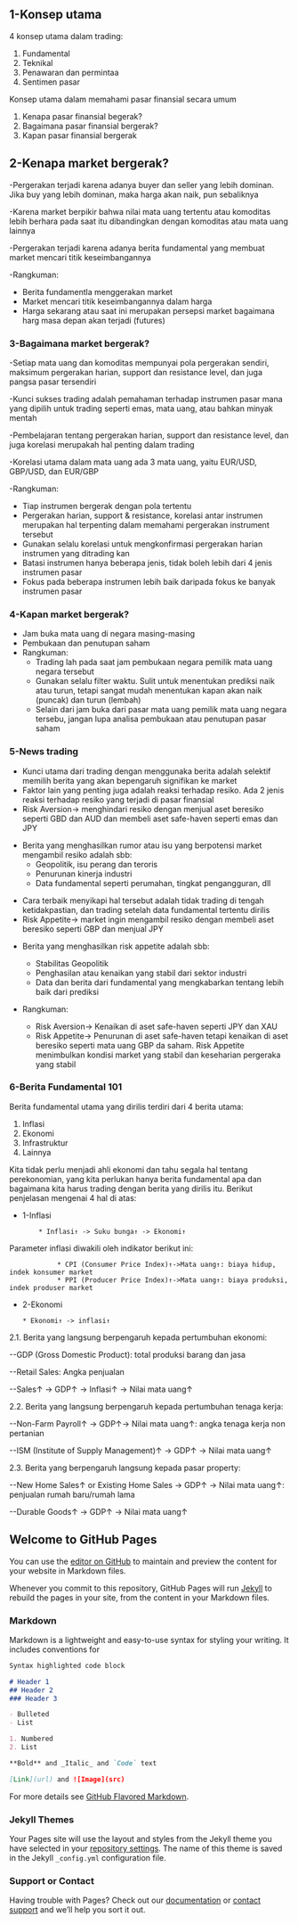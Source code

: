 ## 1-Konsep utama

4 konsep utama dalam trading:
1. Fundamental
2. Teknikal
3. Penawaran dan permintaa
4. Sentimen pasar


Konsep utama dalam memahami pasar finansial secara umum
1. Kenapa pasar finansial begerak?
2. Bagaimana pasar finansial bergerak?
3. Kapan pasar finansial bergerak


## 2-Kenapa market bergerak?

-Pergerakan terjadi karena adanya buyer dan seller yang lebih dominan. Jika buy yang lebih dominan, maka harga akan naik, pun sebaliknya

-Karena market berpikir bahwa nilai mata uang tertentu atau komoditas lebih berhara pada saat itu dibandingkan dengan komoditas atau mata uang lainnya

-Pergerakan terjadi karena adanya berita fundamental yang membuat market mencari titik keseimbangannya

-Rangkuman:
* Berita fundamentla menggerakan market
* Market mencari titik keseimbangannya dalam harga
* Harga sekarang atau saat ini merupakan persepsi market bagaimana harg masa depan akan terjadi (futures)



### 3-Bagaimana market bergerak?

-Setiap mata uang dan komoditas mempunyai pola pergerakan sendiri, maksimum pergerakan harian, support dan resistance level, dan juga pangsa pasar tersendiri

-Kunci sukses trading adalah pemahaman terhadap instrumen pasar mana yang dipilih untuk trading seperti emas, mata uang, atau bahkan minyak mentah

-Pembelajaran tentang pergerakan harian, support dan resistance level, dan juga korelasi merupakah hal penting dalam trading

-Korelasi utama dalam mata uang ada 3 mata uang, yaitu EUR/USD, GBP/USD, dan EUR/GBP

-Rangkuman:
* Tiap instrumen bergerak dengan pola tertentu
* Pergerakan harian, support & resistance, korelasi antar instrumen merupakan hal terpenting dalam memahami pergerakan instrument tersebut
* Gunakan selalu korelasi untuk mengkonfirmasi pergerakan harian instrumen yang ditrading kan
* Batasi instrumen hanya beberapa jenis, tidak boleh lebih dari 4 jenis instrumen pasar
* Fokus pada beberapa instrumen lebih baik daripada fokus ke banyak instrumen pasar


### 4-Kapan market bergerak?

* Jam buka mata uang di negara masing-masing
* Pembukaan dan penutupan saham
* Rangkuman:
   * Trading lah pada saat jam pembukaan negara pemilik mata uang negara tersebut
   * Gunakan selalu filter waktu. Sulit untuk menentukan prediksi naik atau turun, tetapi sangat mudah menentukan kapan akan naik (puncak) dan turun (lembah)
   * Selain dari jam buka dari pasar mata uang pemilik mata uang negara tersebu, jangan lupa analisa pembukaan atau penutupan pasar saham


### 5-News trading

* Kunci utama dari trading dengan menggunaka berita adalah selektif memilih berita yang akan bepengaruh signifikan ke market
* Faktor lain yang penting juga adalah reaksi terhadap resiko. Ada 2 jenis reaksi terhadap resiko yang terjadi di pasar finansial
* Risk Aversion-> menghindari resiko dengan menjual aset beresiko seperti GBD dan AUD dan membeli aset safe-haven seperti emas dan JPY

- Berita yang menghasilkan rumor atau isu yang berpotensi market mengambil resiko adalah sbb:
    * Geopolitik, isu perang dan teroris
    * Penurunan kinerja industri
    * Data fundamental seperti perumahan, tingkat pengangguran, dll
* Cara terbaik menyikapi hal tersebut adalah tidak trading di tengah ketidakpastian, dan trading setelah data fundamental tertentu dirilis
* Risk Appetite-> market ingin mengambil resiko dengan membeli aset beresiko seperti GBP dan menjual JPY
- Berita yang menghasilkan risk appetite adalah sbb:

    * Stabilitas Geopolitik
    * Penghasilan atau kenaikan yang stabil dari sektor industri
    * Data dan berita dari fundamental yang mengkabarkan tentang lebih baik dari prediksi
    
* Rangkuman:
  
     * Risk Aversion-> Kenaikan di aset safe-haven seperti JPY dan XAU
  * Risk Appetite-> Penurunan di aset safe-haven tetapi kenaikan di aset beresiko seperti mata uang GBP da saham. Risk Appetite menimbulkan kondisi market yang stabil dan keseharian pergeraka yang stabil
  

### 6-Berita Fundamental 101

Berita fundamental utama yang dirilis terdiri dari 4 berita utama:

1. Inflasi
2. Ekonomi
3. Infrastruktur
4. Lainnya

Kita tidak perlu menjadi ahli ekonomi dan tahu segala hal tentang perekonomian, yang kita perlukan hanya berita fundamental apa dan bagaimana kita harus trading dengan berita yang dirilis itu. Berikut penjelasan mengenai 4 hal di atas:

* 1-Inflasi
          
          * Inflasi↑ -> Suku bunga↑ -> Ekonomi↑ 
          
Parameter inflasi diwakili oleh indikator berikut ini:

                * CPI (Consumer Price Index)↑->Mata uang↑: biaya hidup, indek konsumer market
                * PPI (Producer Price Index)↑->Mata uang↑: biaya produksi, indek produser market

* 2-Ekonomi
    
      * Ekonomi↑ -> inflasi↑
      
2.1. Berita yang langsung berpengaruh kepada pertumbuhan ekonomi:

--GDP (Gross Domestic Product): total produksi barang dan jasa

--Retail Sales: Angka penjualan

--Sales↑ -> GDP↑ -> Inflasi↑ -> Nilai mata uang↑

2.2. Berita yang langsung berpengaruh kepada pertumbuhan tenaga kerja:

--Non-Farm Payroll↑ -> GDP↑-> Nilai mata uang↑: angka tenaga kerja non pertanian

--ISM (Institute of Supply Management)↑ -> GDP↑ -> Nilai mata uang↑

2.3. Berita yang berpengaruh langsung kepada pasar property:

--New Home Sales↑ or Existing Home Sales -> GDP↑ -> Nilai mata uang↑: penjualan rumah baru/rumah lama

--Durable Goods↑ -> GDP↑ -> Nilai mata uang↑



## Welcome to GitHub Pages

You can use the [editor on GitHub](https://github.com/itsmecevi/news-trading/edit/master/README.md) to maintain and preview the content for your website in Markdown files.

Whenever you commit to this repository, GitHub Pages will run [Jekyll](https://jekyllrb.com/) to rebuild the pages in your site, from the content in your Markdown files.

### Markdown

Markdown is a lightweight and easy-to-use syntax for styling your writing. It includes conventions for

```markdown
Syntax highlighted code block

# Header 1
## Header 2
### Header 3

- Bulleted
- List

1. Numbered
2. List

**Bold** and _Italic_ and `Code` text

[Link](url) and ![Image](src)
```

For more details see [GitHub Flavored Markdown](https://guides.github.com/features/mastering-markdown/).

### Jekyll Themes

Your Pages site will use the layout and styles from the Jekyll theme you have selected in your [repository settings](https://github.com/itsmecevi/news-trading/settings). The name of this theme is saved in the Jekyll `_config.yml` configuration file.

### Support or Contact

Having trouble with Pages? Check out our [documentation](https://help.github.com/categories/github-pages-basics/) or [contact support](https://github.com/contact) and we’ll help you sort it out.
